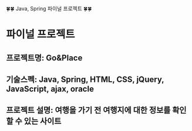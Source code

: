 
🍀🍀 Java, Spring 파이널 프로젝트 🍀🍀
# 파이널 프로젝트
## 프로젝트명: Go&Place
## 기술스펙: Java, Spring, HTML, CSS, jQuery, JavaScript, ajax, oracle
## 프로젝트 설명: 여행을 가기 전 여행지에 대한 정보를 확인할 수 있는 사이트

